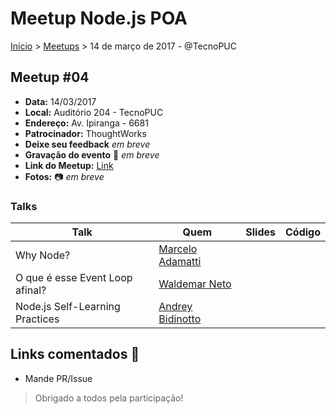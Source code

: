 Meetup Node.js POA
======

[Início](../README.md) > [Meetups](../meetups.md) > 14 de março de 2017 - @TecnoPUC

## Meetup #04

* **Data:** 14/03/2017
* **Local:** Auditório 204 - TecnoPUC
* **Endereço:** Av. Ipiranga - 6681
* **Patrocinador:** ThoughtWorks
* **Deixe seu feedback** _em breve_
* **Gravação do evento** :vhs: _em breve_
* **Link do Meetup:** [Link](https://www.meetup.com/pt-BR/Node-js-Porto-Alegre-Meetup/events/236820564)
* **Fotos:** :camera: _em breve_

### Talks

| Talk            | Quem           | Slides                                                            | Código |
| --------------- | -------------  | ----------------------------------------------------------------- | ------ |
| Why Node? | [Marcelo Adamatti](http://twitter.com/adamatti) | | |
| O que é esse Event Loop afinal? | [Waldemar Neto](http://twitter.com/waldemarnt) | | |
| Node.js Self-Learning Practices | [Andrey Bidinotto](http://twitter.com/andreymoser)  | | |

## Links comentados :speech_balloon:
- Mande PR/Issue

> Obrigado a todos pela participação!
